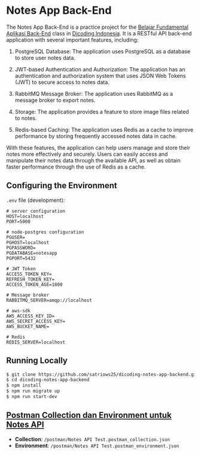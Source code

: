 # Notes App Back-End

The Notes App Back-End is a practice project for the [Belajar Fundamental Aplikasi Back-End](https://www.dicoding.com/academies/271) class in [Dicoding Indonesia](https://www.dicoding.com/). It is a RESTful API back-end application with several important features, including:

1. PostgreSQL Database: The application uses PostgreSQL as a database to store user notes data.

2. JWT-based Authentication and Authorization: The application has an authentication and authorization system that uses JSON Web Tokens (JWT) to secure access to notes data.

3. RabbitMQ Message Broker: The application uses RabbitMQ as a message broker to export notes.

4. Storage: The application provides a feature to store image files related to notes.

5. Redis-based Caching: The application uses Redis as a cache to improve performance by storing frequently accessed notes data in cache.

With these features, the application can help users manage and store their notes more effectively and securely. Users can easily access and manipulate their notes data through the available API, as well as obtain faster performance through the use of Redis as a cache.

## Configuring the Environment

`.env` file (development):

```
# server configuration
HOST=localhost
PORT=5000

# node-postgres configuration
PGUSER=
PGHOST=localhost
PGPASSWORD=
PGDATABASE=notesapp
PGPORT=5432

# JWT Token
ACCESS_TOKEN_KEY=
REFRESH_TOKEN_KEY=
ACCESS_TOKEN_AGE=1800

# Message broker
RABBITMQ_SERVER=amqp://localhost

# aws-sdk
AWS_ACCESS_KEY_ID=
AWS_SECRET_ACCESS_KEY=
AWS_BUCKET_NAME=

# Redis
REDIS_SERVER=localhost
```

## Running Locally

```bash
$ git clone https://github.com/satriows25/dicoding-notes-app-backend.git
$ cd dicoding-notes-app-backend
$ npm install
$ npm run migrate up
$ npm run start-dev
```

## [Postman Collection dan Environment untuk Notes API](https://github.com/satriows25/dicoding-notes-app-backend/tree/main/postman)

- **Collection**: `/postman/Notes API Test.postman_collection.json`
- **Environment**: `/postman/Notes API Test.postman_environment.json`
